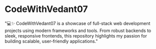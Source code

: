 # CodeWithVedant07
"💻✨ CodeWithVedant07 is a showcase of full-stack web development projects using modern frameworks and tools. From robust backends to sleek, responsive frontends, this repository highlights my passion for building scalable, user-friendly applications."
